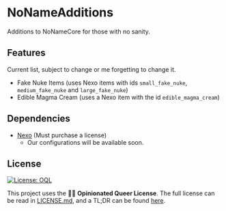 # NoNameAdditions
Additions to NoNameCore for those with no sanity.

## Features
Current list, subject to change or me forgetting to change it.
- Fake Nuke Items (uses Nexo items with ids `small_fake_nuke`, `medium_fake_nuke` and `large_fake_nuke`)
- Edible Magma Cream (uses a Nexo item with the id `edible_magma_cream`)

## Dependencies
- [Nexo](https://polymart.org/resource/nexo.6901) (Must purchase a license)
    - Our configurations will be available soon.

## License
<a href="https://oql.avris.it/license/v1.2?c=Aelithron%7Chttps%3A%2F%2Fgithub.com%2Faelithron" target="_blank" rel="noopener"><img src="https://badgers.space/badge/License/OQL/pink" alt="License: OQL" style="vertical-align: middle;"/></a>

This project uses the 🏳️‍🌈 **Opinionated Queer License**. The full license can be read in [LICENSE.md](https://github.com/aelithron/NoNameAdditions/tree/main/LICENSE.md), and a TL;DR can be found [here](https://oql.avris.it/license.tldr).